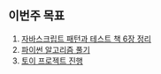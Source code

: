 ## 이번주 목표

1. [자바스크립트 패턴과 테스트 책 6장 정리](https://github.com/sunivers/javascript-pattern-test/blob/master/2%EB%B6%80_%ED%8C%A8%ED%84%B4%EC%9D%84_%EC%9D%91%EC%9A%A9%ED%95%9C_%EC%BD%94%EB%93%9C_%ED%85%8C%EC%8A%A4%ED%8C%85/06_%ED%94%84%EB%9D%BC%EB%AF%B8%EC%8A%A4_%ED%8C%A8%ED%84%B4.md)
2. [파이썬 알고리즘 풀기](https://github.com/sunivers/Study__Algorithm/commit/c3166bc54c4b4175c954bd043c801e5cfc1f8a4b)
3. [토이 프로젝트 진행](https://user-images.githubusercontent.com/26291081/103224323-d68f2b00-496a-11eb-8d97-d0fe206d4524.png)
